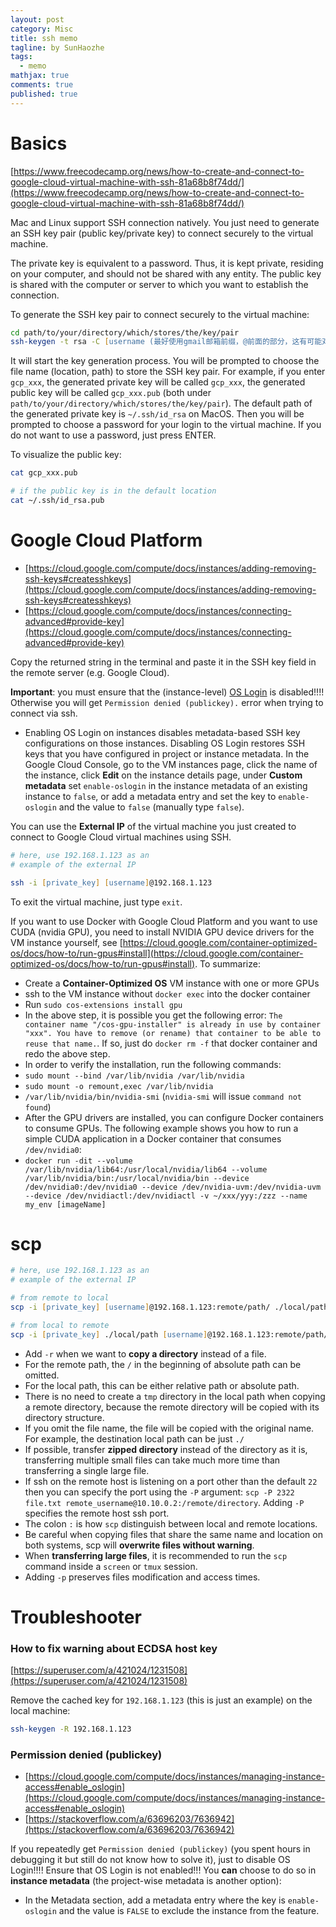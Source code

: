 ```yaml
---
layout: post
category: Misc     
title: ssh memo  
tagline: by SunHaozhe
tags: 
  - memo
mathjax: true
comments: true
published: true
---
```


# Basics 

[https://www.freecodecamp.org/news/how-to-create-and-connect-to-google-cloud-virtual-machine-with-ssh-81a68b8f74dd/](https://www.freecodecamp.org/news/how-to-create-and-connect-to-google-cloud-virtual-machine-with-ssh-81a68b8f74dd/)


Mac and Linux support SSH connection natively. You just need to generate an SSH key pair (public key/private key) to connect securely to the virtual machine. 

The private key is equivalent to a password. Thus, it is kept private, residing on your computer, and should not be shared with any entity. The public key is shared with the computer or server to which you want to establish the connection. 

To generate the SSH key pair to connect securely to the virtual machine: 

```zsh
cd path/to/your/directory/which/stores/the/key/pair
ssh-keygen -t rsa -C [username (最好使用gmail邮箱前缀，@前面的部分，这有可能对使用GCP是必须的)]
```

It will start the key generation process. You will be prompted to choose the file name (location, path) to store the SSH key pair. For example, if you enter `gcp_xxx`, the generated private key will be called `gcp_xxx`, the generated public key will be called `gcp_xxx.pub` (both under `path/to/your/directory/which/stores/the/key/pair`). The default path of the generated private key is `~/.ssh/id_rsa` on MacOS. Then you will be prompted to choose a password for your login to the virtual machine. If you do not want to use a password, just press ENTER. 


To visualize the public key:

```zsh
cat gcp_xxx.pub

# if the public key is in the default location 
cat ~/.ssh/id_rsa.pub
```

# Google Cloud Platform 

* [https://cloud.google.com/compute/docs/instances/adding-removing-ssh-keys#createsshkeys](https://cloud.google.com/compute/docs/instances/adding-removing-ssh-keys#createsshkeys)
* [https://cloud.google.com/compute/docs/instances/connecting-advanced#provide-key](https://cloud.google.com/compute/docs/instances/connecting-advanced#provide-key)



Copy the returned string in the terminal and paste it in the SSH key field in the remote server (e.g. Google Cloud). 

**Important**: you must ensure that the (instance-level) [OS Login](https://cloud.google.com/compute/docs/instances/managing-instance-access#enable_oslogin) is disabled!!!! Otherwise you will get `Permission denied (publickey).` error when trying to connect via ssh. 
* Enabling OS Login on instances disables metadata-based SSH key configurations on those instances. Disabling OS Login restores SSH keys that you have configured in project or instance metadata. In the Google Cloud Console, go to the VM instances page, click the name of the instance, click **Edit** on the instance details page, under **Custom metadata** set `enable-oslogin` in the instance metadata of an existing instance to `false`, or add a metadata entry and set the key to `enable-oslogin` and the value to `false` (manually type `false`). 


You can use the **External IP** of the virtual machine you just created to connect to Google Cloud virtual machines using SSH.

```zsh
# here, use 192.168.1.123 as an 
# example of the external IP 

ssh -i [private_key] [username]@192.168.1.123
```


To exit the virtual machine, just type `exit`.


If you want to use Docker with Google Cloud Platform and you want to use CUDA (nvidia GPU), you need to install NVIDIA GPU device drivers for the VM instance yourself, see [https://cloud.google.com/container-optimized-os/docs/how-to/run-gpus#install](https://cloud.google.com/container-optimized-os/docs/how-to/run-gpus#install). To summarize:

* Create a **Container-Optimized OS** VM instance with one or more GPUs 
* ssh to the VM instance without `docker exec` into the docker container
* Run `sudo cos-extensions install gpu`
* In the above step, it is possible you get the following error: `The container name "/cos-gpu-installer" is already in use by container "xxx". You have to remove (or rename) that container to be able to reuse that name.`. If so, just do `docker rm -f` that docker container and redo the above step.
* In order to verify the installation, run the following commands:
* `sudo mount --bind /var/lib/nvidia /var/lib/nvidia`
* `sudo mount -o remount,exec /var/lib/nvidia`
* `/var/lib/nvidia/bin/nvidia-smi` (`nvidia-smi` will issue `command not found`)
* After the GPU drivers are installed, you can configure Docker containers to consume GPUs. The following example shows you how to run a simple CUDA application in a Docker container that consumes `/dev/nvidia0`:
* `docker run -dit --volume /var/lib/nvidia/lib64:/usr/local/nvidia/lib64 --volume /var/lib/nvidia/bin:/usr/local/nvidia/bin --device /dev/nvidia0:/dev/nvidia0 --device /dev/nvidia-uvm:/dev/nvidia-uvm --device /dev/nvidiactl:/dev/nvidiactl -v ~/xxx/yyy:/zzz --name my_env [imageName]`


# scp


```zsh
# here, use 192.168.1.123 as an 
# example of the external IP 

# from remote to local 
scp -i [private_key] [username]@192.168.1.123:remote/path/ ./local/path

# from local to remote 
scp -i [private_key] ./local/path [username]@192.168.1.123:remote/path/ 
```

* Add `-r` when we want to **copy a directory** instead of a file. 
* For the remote path, the `/` in the beginning of absolute path can be omitted.
* For the local path, this can be either relative path or absolute path. 
* There is no need to create a `tmp` directory in the local path when copying a remote directory, because the remote directory will be copied with its directory structure. 
* If you omit the file name, the file will be copied with the original name. For example, the destination local path can be just `./`
* If possible, transfer **zipped directory** instead of the directory as it is, transferring multiple small files can take much more time than transferring a single large file. 
* If ssh on the remote host is listening on a port other than the default `22` then you can specify the port using the `-P` argument: `scp -P 2322 file.txt remote_username@10.10.0.2:/remote/directory`. Adding `-P` specifies the remote host ssh port. 
* The colon `:` is how `scp` distinguish between local and remote locations.
* Be careful when copying files that share the same name and location on both systems, scp will **overwrite files without warning**. 
* When **transferring large files**, it is recommended to run the `scp` command inside a `screen` or `tmux` session. 
* Adding `-p` preserves files modification and access times. 


# Troubleshooter


### How to fix warning about ECDSA host key

[https://superuser.com/a/421024/1231508](https://superuser.com/a/421024/1231508)

Remove the cached key for `192.168.1.123` (this is just an example) on the local machine:

```zsh
ssh-keygen -R 192.168.1.123
```

### Permission denied (publickey)

* [https://cloud.google.com/compute/docs/instances/managing-instance-access#enable_oslogin](https://cloud.google.com/compute/docs/instances/managing-instance-access#enable_oslogin)
* [https://stackoverflow.com/a/63696203/7636942](https://stackoverflow.com/a/63696203/7636942)


If you repeatedly get `Permission denied (publickey)` (you spent hours in debugging it but still do not know how to solve it), just to disable OS Login!!!! Ensure that OS Login is not enabled!!! You **can** choose to do so in **instance metadata** (the project-wise metadata is another option): 

* In the Metadata section, add a metadata entry where the key is `enable-oslogin` and the value is `FALSE` to exclude the instance from the feature. 



